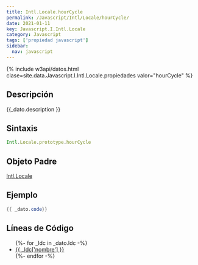 ```yaml
---
title: Intl.Locale.hourCycle
permalink: /Javascript/Intl/Locale/hourCycle/
date: 2021-01-11
key: Javascript.I.Intl.Locale
category: Javascript
tags: ['propiedad javascript']
sidebar: 
  nav: javascript
---
```


{% include w3api/datos.html clase=site.data.Javascript.I.Intl.Locale.propiedades valor="hourCycle" %}

## Descripción
{{_dato.description }}

## Sintaxis
~~~javascript
Intl.Locale.prototype.hourCycle
~~~

## Objeto Padre
[Intl.Locale](/Javascript/Intl/Locale/)

## Ejemplo
~~~java
{{ _dato.code}}
~~~

## Líneas de Código
<ul>
{%- for _ldc in _dato.ldc -%}
   <li>
       <a href="{{_ldc['url'] }}">{{ _ldc['nombre'] }}</a>
   </li>
{%- endfor -%}
</ul>
